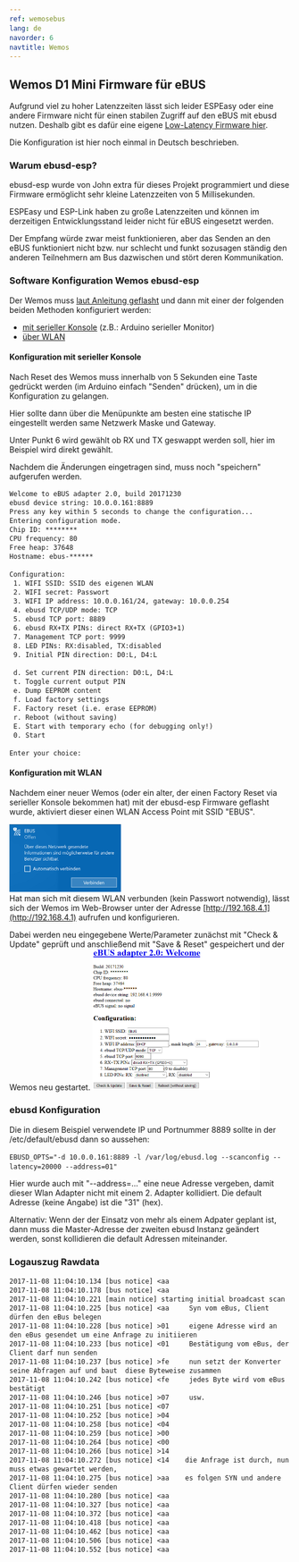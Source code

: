 ```yaml
---
ref: wemosebus
lang: de
navorder: 6
navtitle: Wemos
---
```

## Wemos D1 Mini Firmware für eBUS

Aufgrund viel zu hoher Latenzzeiten lässt sich leider ESPEasy oder eine andere Firmware nicht für einen stabilen Zugriff
auf den eBUS mit ebusd nutzen.
Deshalb gibt es dafür eine eigene [Low-Latency Firmware hier](http://github.com/john30/ebusd-esp).

Die Konfiguration ist hier noch einmal in Deutsch beschrieben.


### Warum ebusd-esp?

ebusd-esp wurde von John extra für dieses Projekt programmiert und diese Firmware ermöglicht sehr kleine Latenzzeiten von 5 Millisekunden.

ESPEasy und ESP-Link haben zu große Latenzzeiten und können im derzeitigen Entwicklungsstand leider nicht für eBUS eingesetzt werden.

Der Empfang würde zwar meist funktionieren, aber das Senden an den eBUS funktioniert nicht bzw. nur schlecht und funkt sozusagen ständig den anderen Teilnehmern am Bus dazwischen und stört deren Kommunikation.


### Software Konfiguration Wemos ebusd-esp

Der Wemos muss [laut Anleitung geflasht](http://github.com/john30/ebusd-esp) und dann mit einer der folgenden beiden Methoden konfiguriert werden:
* [mit serieller Konsole](#konfiguration-mit-serieller-konsole) (z.B.: Arduino serieller Monitor)
* [über WLAN](#konfiguration-mit-wlan)


#### Konfiguration mit serieller Konsole

Nach Reset des Wemos muss innerhalb von 5 Sekunden eine Taste gedrückt werden (im Arduino einfach "Senden" drücken), um in die Konfiguration zu gelangen.  

Hier sollte dann über die Menüpunkte am besten eine statische IP eingestellt werden same Netzwerk Maske und Gateway.

Unter Punkt 6 wird gewählt ob RX und TX geswappt werden soll, hier im Beispiel wird direkt gewählt.

Nachdem die Änderungen eingetragen sind, muss noch "speichern" aufgerufen werden.

```
Welcome to eBUS adapter 2.0, build 20171230
ebusd device string: 10.0.0.161:8889
Press any key within 5 seconds to change the configuration...
Entering configuration mode.
Chip ID: ********
CPU frequency: 80
Free heap: 37648
Hostname: ebus-******

Configuration:
 1. WIFI SSID: SSID des eigenen WLAN
 2. WIFI secret: Passwort
 3. WIFI IP address: 10.0.0.161/24, gateway: 10.0.0.254
 4. ebusd TCP/UDP mode: TCP
 5. ebusd TCP port: 8889
 6. ebusd RX+TX PINs: direct RX+TX (GPIO3+1)
 7. Management TCP port: 9999
 8. LED PINs: RX:disabled, TX:disabled
 9. Initial PIN direction: D0:L, D4:L

 d. Set current PIN direction: D0:L, D4:L
 t. Toggle current output PIN
 e. Dump EEPROM content
 f. Load factory settings
 F. Factory reset (i.e. erase EEPROM)
 r. Reboot (without saving)
 E. Start with temporary echo (for debugging only!)
 0. Start

Enter your choice:
```


#### Konfiguration mit WLAN

Nachdem einer neuer Wemos (oder ein alter, der einen Factory Reset via serieller Konsole bekommen hat) mit der ebusd-esp Firmware geflasht wurde, aktiviert dieser einen WLAN Access Point mit SSID "EBUS".

[<img src="img/wemosebus-wlan.jpg" width="200" alt="WLAN" title="WLAN">](img/wemosebus-wlan.jpg)  
Hat man sich mit diesem WLAN verbunden (kein Passwort notwendig), lässt sich der Wemos im Web-Browser unter der Adresse [http://192.168.4.1](http://192.168.4.1) aufrufen und konfigurieren.

Dabei werden neu eingegebene Werte/Parameter zunächst mit "Check & Update" geprüft und anschließend mit "Save & Reset" gespeichert und der Wemos neu gestartet.
[<img src="img/wemosebus-webcfg.png" width="300" alt="Web configuration" title="Web configuration">](img/wemosebus-webcfg.png)


### ebusd Konfiguration

Die in diesem Beispiel verwendete IP und Portnummer 8889 sollte in der /etc/default/ebusd dann so aussehen:

`EBUSD_OPTS="-d 10.0.0.161:8889 -l /var/log/ebusd.log --scanconfig --latency=20000 --address=01"`

Hier wurde auch mit "--address=..." eine neue Adresse vergeben, damit dieser Wlan Adapter nicht mit einem 2. Adapter kollidiert. Die default Adresse (keine Angabe) ist die "31" (hex).

Alternativ: Wenn der der Einsatz von mehr als einem Adpater geplant ist, dann muss die Master-Adresse der zweiten ebusd Instanz geändert werden, sonst kollidieren die default Adressen miteinander.


### Logauszug Rawdata

```
2017-11-08 11:04:10.134 [bus notice] <aa
2017-11-08 11:04:10.178 [bus notice] <aa
2017-11-08 11:04:10.221 [main notice] starting initial broadcast scan
2017-11-08 11:04:10.225 [bus notice] <aa     Syn vom eBus, Client dürfen den eBus belegen
2017-11-08 11:04:10.228 [bus notice] >01     eigene Adresse wird an den eBus gesendet um eine Anfrage zu initiieren
2017-11-08 11:04:10.233 [bus notice] <01     Bestätigung vom eBus, der Client darf nun senden
2017-11-08 11:04:10.237 [bus notice] >fe     nun setzt der Konverter seine Abfragen auf und baut  diese Byteweise zusammen
2017-11-08 11:04:10.242 [bus notice] <fe     jedes Byte wird vom eBus bestätigt
2017-11-08 11:04:10.246 [bus notice] >07     usw.
2017-11-08 11:04:10.251 [bus notice] <07
2017-11-08 11:04:10.252 [bus notice] >04
2017-11-08 11:04:10.258 [bus notice] <04
2017-11-08 11:04:10.259 [bus notice] >00
2017-11-08 11:04:10.264 [bus notice] <00
2017-11-08 11:04:10.266 [bus notice] >14
2017-11-08 11:04:10.272 [bus notice] <14    die Anfrage ist durch, nun muss etwas gewartet werden, 
2017-11-08 11:04:10.275 [bus notice] >aa    es folgen SYN und andere Client dürfen wieder senden
2017-11-08 11:04:10.280 [bus notice] <aa
2017-11-08 11:04:10.327 [bus notice] <aa
2017-11-08 11:04:10.372 [bus notice] <aa
2017-11-08 11:04:10.418 [bus notice] <aa
2017-11-08 11:04:10.462 [bus notice] <aa
2017-11-08 11:04:10.506 [bus notice] <aa
2017-11-08 11:04:10.552 [bus notice] <aa
```
